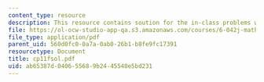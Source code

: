 ```yaml
---
content_type: resource
description: This resource contains soution for the in-class problems week 11, friday.
file: https://ol-ocw-studio-app-qa.s3.amazonaws.com/courses/6-042j-mathematics-for-computer-science-fall-2005/ab65387d040655689b2445540e5bd231_cp11fsol.pdf
file_type: application/pdf
parent_uid: 560d0fc0-0a7a-0ab0-26b1-b8fe9fc17391
resourcetype: Document
title: cp11fsol.pdf
uid: ab65387d-0406-5568-9b24-45540e5bd231
---
```

